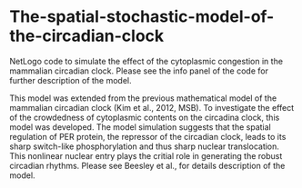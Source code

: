 # The-spatial-stochastic-model-of-the-circadian-clock
NetLogo code to simulate the effect of the cytoplasmic congestion in the mammalian circadian clock. Please see the info panel of the code for further description of the model.


This model was extended from the previous mathematical model of the mammalian circadian clock (Kim et al., 2012, MSB). To investigate the effect of the crowdedness of cytoplasmic contents on the circadina clock, this model was developed.
The model simulation suggests that the spatial regulation of PER protein, the repressor of the circadian clock, leads to its sharp switch-like phosphorylation and thus sharp nuclear translocation. This nonlinear nuclear entry plays the critial role in generating the robust circadian rhythms. Please see Beesley et al., for details description of the model.

